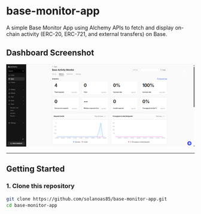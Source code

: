 # base-monitor-app

A simple Base Monitor App using Alchemy APIs to fetch and display on-chain activity (ERC-20, ERC-721, and external transfers) on Base.

## Dashboard Screenshot
![Dashboard](./7.png)

---

## Getting Started

### 1. Clone this repository  
```bash
git clone https://github.com/solanoas85/base-monitor-app.git
cd base-monitor-app

